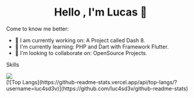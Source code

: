 <h1 align="center">Hello , I'm Lucas 👋</h1>

Come to know me better:

- 🔭 I am currently working on: A Project called Dash 8.
- 🌱 I'm currently learning: PHP and Dart with Framework Flutter.
- 👯 I'm looking to collaborate on: OpenSource Projects.

Skills

<p>
<img src="https://github-readme-stats.vercel.app/api?username=luc4sd3v&show_icons=true">
<br />
[![Top Langs](https://github-readme-stats.vercel.app/api/top-langs/?username=luc4sd3v)](https://github.com/luc4sd3v/github-readme-stats)

